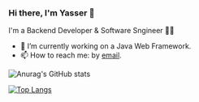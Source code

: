 ### Hi there, I'm Yasser :wave:



I'm a Backend Developer & Software Sngineer :man_technologist:
- :telescope: I’m currently working on a Java Web Framework.
- :mailbox: How to reach me: by [email](mailto:yasser.hollo@gmail.com).

![Anurag's GitHub stats](https://github-readme-stats.vercel.app/api?username=n2bLe&show_icons=true&theme=tokyonight)

[![Top Langs](https://github-readme-stats.vercel.app/api/top-langs/?username=n2bLe&layout=compact&theme=tokyonight)](https://github.com/anuraghazra/github-readme-stats)
